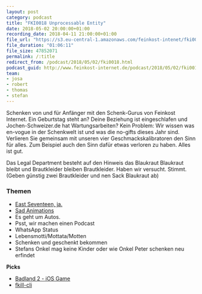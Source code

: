 ```yaml
---
layout: post
category: podcast
title: "FKI0018 Unprocessable Entity"
date: 2018-05-02 20:00:00+01:00
recording_date: 2018-04-11 21:00:00+01:00
file_url: "https://s3.eu-central-1.amazonaws.com/feinkost-intenet/fki0018.mp3"
file_duration: "01:06:11"
file_size: 47852071
permalink: /:title
redirect_from: /podcast/2018/05/02/fki0018.html
podcast_guid: http://www.feinkost-internet.de/podcast/2018/05/02/fki0018.html
team:
- josa
- robert
- thomas
- stefan
---
```

Schenken von und für Anfänger mit den Schenk-Gurus von Feinkost Internet. Ein Geburtstag steht an? Deine Beziehung ist eingeschlafen und Jochen-Schweizer.de hat Wartungsarbeiten? Kein Problem: Wir wissen was en-vogue in der Schenkwelt ist und was die no-gifts dieses Jahr sind. Verlieren Sie gemeinsam mit unseren vier Geschmackskalibratoren den Sinn für alles. Zum Beispiel auch den Sinn dafür etwas verloren zu haben. Alles ist gut.

Das Legal Department besteht auf den Hinweis das Blaukraut Blaukraut bleibt und Brautkleider bleiben Brautkleider. Haben wir versucht. Stimmt. (Geben günstig zwei Brautkleider und nen Sack Blaukraut ab)  

### Themen

- [East Seventeen, ja.](https://open.spotify.com/artist/6lOC7lwSO1ql4Gc2Y3QObY?si=qNzWVZeVSxyh-10qnX6v_g)
- [Sad Animations](https://itunes.apple.com/us/app/sad-animations/id1286466340?mt=8)
- Es geht um Autos.
- Psst, wir machen einen Podcast
- WhatsApp Status
- Lebensmotti/Mottata/Motten
- Schenken und geschenkt bekommen
- Stefans Onkel mag keine Kinder oder wie Onkel Peter schenken neu erfindet

__Picks__
- [Badland 2 - iOS Game](https://itunes.apple.com/de/app/badland-2/id1007120869?mt=8)
- [fkill-cli](https://github.com/sindresorhus/fkill-cli)
